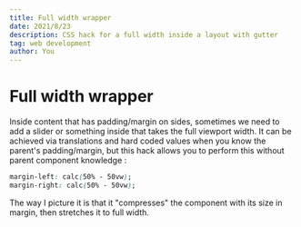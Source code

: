```yaml
---
title: Full width wrapper
date: 2021/8/23
description: CSS hack for a full width inside a layout with gutter
tag: web development
author: You
---
```


# Full width wrapper

Inside content that has padding/margin on sides, sometimes we need to add a slider or something inside that takes the full viewport width.
It can be achieved via translations and hard coded values when you know the parent's padding/margin, but this hack allows you to perform this without parent component knowledge :

```css
margin-left: calc(50% - 50vw);
margin-right: calc(50% - 50vw);
```

The way I picture it is that it "compresses" the component with its size in margin, then stretches it to full width.
